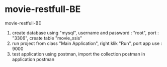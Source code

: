 # movie-restfull-BE
movie-restfull-BE

1. create database using "mysql", username and password : "root", port : "3306", create table "movie_xsis"
2. run project from class "Main Application", right klik "Run", port app use : 9000
3. test application using postman, import the collection postman in application postman
